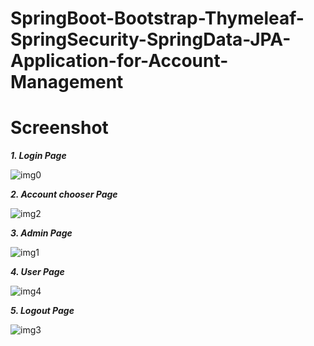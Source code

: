 # SpringBoot-Bootstrap-Thymeleaf-SpringSecurity-SpringData-JPA-Application-for-Account-Management

# **Screenshot**

**_1. Login Page_**

![img0](https://user-images.githubusercontent.com/17427223/31060083-08148e08-a70d-11e7-90aa-ef25586ef98a.png)

**_2. Account chooser Page_** 

![img2](https://user-images.githubusercontent.com/17427223/31060087-15083bfa-a70d-11e7-9730-0354d5ae1d97.png)

**_3. Admin Page_**

![img1](https://user-images.githubusercontent.com/17427223/31060103-7bc9838a-a70d-11e7-843c-510a3775e383.png)

**_4. User Page_**

![img4](https://user-images.githubusercontent.com/17427223/31060107-8dd87c0c-a70d-11e7-9be9-2c9067fa69cd.png)

**_5. Logout Page_**

![img3](https://user-images.githubusercontent.com/17427223/31060111-a5020970-a70d-11e7-9a17-7414dacb695e.png)
